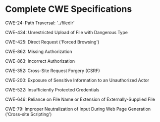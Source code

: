 

# Complete CWE Specifications

CWE-24: Path Traversal: '../filedir'

CWE-434: Unrestricted Upload of File with Dangerous Type

CWE-425: Direct Request ('Forced Browsing')

CWE-862: Missing Authorization

CWE-863: Incorrect Authorization

CWE-352: Cross-Site Request Forgery (CSRF)

CWE-200: Exposure of Sensitive Information to an Unauthorized Actor

CWE-522: Insufficiently Protected Credentials

CWE-646: Reliance on File Name or Extension of Externally-Supplied File

CWE-79: Improper Neutralization of Input During Web Page Generation ('Cross-site Scripting')